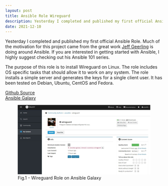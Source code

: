 ```yaml
---
layout: post
title: Ansible Role Wireguard
description: Yesterday I completed and published my first official Ansible Role.
date: 2021-12-10
---
```


Yesterday I completed and published my first official Ansible Role. Much of the motivation for this project came from the great work [Jeff Geerling](https://github.com/geerlingguy) is doing around Ansible. If you are interested in getting started with Ansible, I highly suggest checking out his Ansible 101 series.  

The purpose of this role is to install Wireguard on Linux. The role includes OS specific tasks that should allow it to work on any system.  The role installs a simple server and generates the keys for a single client user. It has been tested on Debian, Ubuntu, CentOS and Fedora.  

[Github Source](https://github.com/acavella/ansible-role-wireguard)  
[Ansible Galaxy](https://galaxy.ansible.com/acavella/wireguard)

<figure>
  <img alt="Github Profile" src="/assets/images/role-wg.jpg" />
  <figcaption>Fig.1 - Wireguard Role on Ansible Galaxy</figcaption>
</figure>